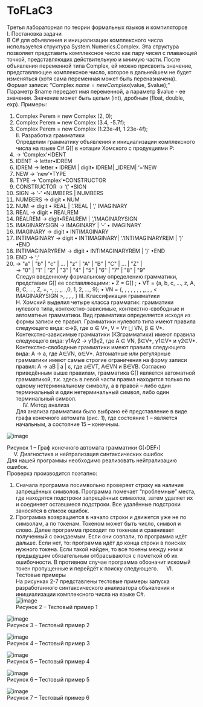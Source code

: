# ToFLaC3
Третья лабораторная по теории формальных языков и компиляторов  
I. Постановка задачи  
В C# для объявления и инициализации комплексного числа используется структура System.Numerics.Complex. Эта структура позволяет представить комплексное число как пару чисел с плавающей точкой, представляющих действительную и мнимую части. После объявления переменной типа Complex, ей можно присвоить значение, представляющее комплексное число, которое в дальнейшем не будет изменяться (хотя сама переменная может быть переназначена).
Формат записи: “Complex $name = new Complex ($value, $value);”
Параметр $name передает имя переменной, а параметр $value - ее значения. Значение может быть целым (int), дробным (float, double, exp).
Примеры:  
1.	Complex Perem = new Complex (2, 0);  
2.	Complex Perem = new Complex (3.4, -5.7f);   
3.	Complex Perem = new Complex (1.23e-4f, 1.23e-4f);  
II. Разработка грамматики  
Определим грамматику объявления и инициализации комплексного числа на языке C# G[<DEF>] в нотации Хомского с продукциями P:  
1.	<DEF> → ‘Complex’•IDENT 
2.	IDENT → letter•IDREM  
3.	IDREM → letter • IDREM | digit• IDREM| _IDREM| ‘=’NEW  
4.	NEW → ‘new’•TYPE  
5.	TYPE → ‘Complex’•CONSTRUCTOR  
6.	CONSTRUCTOR → ‘(’ •SIGN  
7.	SIGN → ‘-’ •NUMBERS | NUMBERS  
8.	NUMBERS → digit • NUM  
9.	NUM → digit • REAL | ‘.’REAL | ‘,’ IMAGINARY  
10.	REAL → digit • REALREM  
11.	REALREM → digit•REALREM | ‘,’IMAGINARYSIGN  
12.	IMAGINARYSIGN → IMAGINARY | ‘-’ • IMAGINARY  
13.	IMAGINARY → digit • INTIMAGINARY  
14.	INTIMAGINARY → digit • INTIMAGINARY| ‘.’INTIMAGINARYREM | ‘)’ •END  
15.	INTIMAGINARYREM → digit • INTIMAGINARYREM | ‘)’ •END  
16.	END → ‘;’  
17.	<letter> → "a" | "b" | "c" | ... | "z" | "A" | "B" | "C" | ... | "Z" |  
<digit> → "0" | "1" | "2" | "3" | "4" | "5" | "6" | "7" | "8" | "9"    
Следуя введенному формальному определению грамматики, представим G[<DEF>] ее составляющими:
•	Z = G[<DEF >] ;
•	VT = {a, b, c, ..., z, A, B, C, ..., Z, +, -, ;, ,, .,0, 1, 2, ..., 9};
•	VN = {<DEF>, <IDENT>, <IDREM>, <NEW>, <TYPE>, <CONSTRUCTOR>, <SIGN>, <NUMBERS>,<NUM>, <REAL>, <REALREM>, < IMAGINARYSIGN >, <IMAGINARY>, <INTIMAGINARY>, <IMAGINARYREM>, <END>}
III. Классификация грамматики  
Н. Хомский выделил четыре класса грамматик: грамматики нулевого типа, контекстно-зависимые, контекстно-свободные и автоматные грамматики. Вид грамматики определяется исходя из формы записи ее правил.
Грамматики нулевого типа имеют правила следующего вида:
α→β,
где α ∈ V*, V = Vт ⋃ VN, β ∈ V*.
Контекстно-зависимые грамматики (КЗграмматики) имеют правила следующего вида:
γ1Aγ2 → γ1βγ2,
где A ∈ VN, β∈V+, γ1∈V* и γ2∈V*.
Контекстно-свободные грамматики имеют правила следующего вида:
A → a,
где A∈VN, α∈V*.
Автоматные или регулярные грамматики имеют самые строгие ограничения на форму записи правил:
A → aB | a | ε,
где a∈VТ, A∈VN и B∈VB.
Согласно приведённым выше правилам, грамматика G[<DEF>] является автоматной грамматикой, т.к. здесь в левой части правил находится только по одному нетерминальному символу, а в правой – либо один терминальный и один нетерминальный символ, либо один терминальный символ.  
 
IV. Метод анализа  
Для анализа грамматики было выбрано её представление в виде графа конечного автомата (рис. 1), где состояние 1 – является начальным, а состояние 15 – конечным.  
 
![image](https://github.com/user-attachments/assets/dea571b8-7d57-4685-b6d0-be95254b4821)  

Рисунок 1 – Граф конечного автомата грамматики G[‹DEF›]  
 
V. Диагностика и нейтрализация синтаксических ошибок  
Для нашей программы необходимо реализовать нейтрализацию ошибок.  
Проверка производится поэтапно:  
1)	Сначала программа посимвольно проверяет строку на наличие запрещённых символов. Программа помечает “проблемные” места, где находятся подстроки запрещённых символов, затем удаляет их и соединяет оставшиеся подстроки. Все удалённые подстроки заносятся в список ошибок.
2)	Программа возвращается в начало строки и движется уже не по символам, а по токенам. Токеном может быть число, символ и слово. Далее программа проходит по токенам и сравнивает полученный с ожидаемым. Если они совпали, то программа идёт дальше. Если нет, то: программа идёт до конца строки в поисках нужного токена. Если такой найден, то все токены между ним и предыдущим обязательным отбрасываются с пометкой об их ошибочности. В противном случае программа обозначит искомый токен пропущенные и перейдёт к поиску следующего.  
VI. Тестовые примеры  
На рисунках 2-7 представлены тестовые примеры запуска разработанного синтаксического анализатора объявления и инициализации комплексного числа на языке C#.  
 ![image](https://github.com/user-attachments/assets/00e66943-7e85-466b-b0fc-046408492947)  
Рисунок 2 – Тестовый пример 1  

![image](https://github.com/user-attachments/assets/1dc39dcb-4857-45a9-a7fe-393af5f3669a)  
Рисунок 3 – Тестовый пример 2  

![image](https://github.com/user-attachments/assets/3e4eb9c3-5e4e-475c-b852-66c70f221f91)  
Рисунок 4 – Тестовый пример 3  

![image](https://github.com/user-attachments/assets/fb3f9d0c-399d-46d1-b46b-5bc4918eeaf9)  
Рисунок 5 – Тестовый пример 4  

![image](https://github.com/user-attachments/assets/d6bf586a-7173-4007-8d2a-867dbefdf80a)  
Рисунок 6 – Тестовый пример 5  

![image](https://github.com/user-attachments/assets/98b8b711-804d-45f3-83da-fb0c365fb2a9)  
Рисунок 7 – Тестовый пример 6
